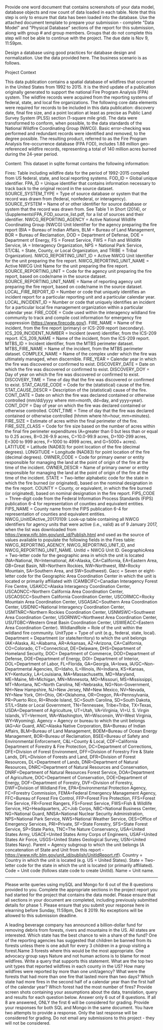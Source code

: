 Provide one word document that contains screenshots of your data model, database objects and row count of data loaded in each table. Note that this step is only to ensure that data has been loaded into the database. Use the attached document template to prepare your submission - complete "Data Model" and "Physical Database" sections of the report for this submission, along with group # and group members. Groups that do not complete this step will not be able to continue with the project. The due date is Nov 9, 11:59pm.

Design a database using good practices for database design and normalization. Use the data provided here. The business scenario is as follows.

Project Context

This data publication contains a spatial database of wildfires that occurred in the United States from 1992 to 2015. It is the third update of a publication originally generated to support the national Fire Program Analysis (FPA) system. The wildfire records were acquired from the reporting systems of federal, state, and local fire organizations. The following core data elements were required for records to be included in this data publication: discovery date, final fire size, and a point location at least as precise as Public Land Survey System (PLSS) section (1-square mile grid). The data were transformed to conform, when possible, to the data standards of the National Wildfire Coordinating Group (NWCG). Basic error-checking was performed and redundant records were identified and removed, to the degree possible. The resulting product, referred to as the Fire Program Analysis fire-occurrence database (FPA FOD), includes 1.88 million geo-referenced wildfire records, representing a total of 140 million acres burned during the 24-year period.

Content:
This dataset in sqlite format contains the following information:

Fires: Table including wildfire data for the period of 1992-2015 compiled from US federal, state, and local reporting systems.
FOD_ID = Global unique identifier.
FPA_ID = Unique identifier that contains information necessary to track back to the original record in the source dataset.
SOURCE_SYSTEM_TYPE = Type of source database or system that the record was drawn from (federal, nonfederal, or interagency).
SOURCE_SYSTEM = Name of or other identifier for source database or system that the record was drawn from. See Table 1 in Short (2014), or \Supplements\FPA_FOD_source_list.pdf, for a list of sources and their identifier.
NWCG_REPORTING_AGENCY = Active National Wildlife Coordinating Group (NWCG) Unit Identifier for the agency preparing the fire report (BIA = Bureau of Indian Affairs, BLM = Bureau of Land Management, BOR = Bureau of Reclamation, DOD = Department of Defense, DOE = Department of Energy, FS = Forest Service, FWS = Fish and Wildlife Service, IA = Interagency Organization, NPS = National Park Service, ST/C&L = State, County, or Local Organization, and TRIBE = Tribal Organization).
NWCG_REPORTING_UNIT_ID = Active NWCG Unit Identifier for the unit preparing the fire report.
NWCG_REPORTING_UNIT_NAME = Active NWCG Unit Name for the unit preparing the fire report.
SOURCE_REPORTING_UNIT = Code for the agency unit preparing the fire report, based on code/name in the source dataset.
SOURCE_REPORTING_UNIT_NAME = Name of reporting agency unit preparing the fire report, based on code/name in the source dataset.
LOCAL_FIRE_REPORT_ID = Number or code that uniquely identifies an incident report for a particular reporting unit and a particular calendar year.
LOCAL_INCIDENT_ID = Number or code that uniquely identifies an incident for a particular local fire management organization within a particular calendar year.
FIRE_CODE = Code used within the interagency wildland fire community to track and compile cost information for emergency fire suppression (https://www.firecode.gov/).
FIRE_NAME = Name of the incident, from the fire report (primary) or ICS-209 report (secondary).
ICS_209_INCIDENT_NUMBER = Incident (event) identifier, from the ICS-209 report.
ICS_209_NAME = Name of the incident, from the ICS-209 report.
MTBS_ID = Incident identifier, from the MTBS perimeter dataset.
MTBS_FIRE_NAME = Name of the incident, from the MTBS perimeter dataset.
COMPLEX_NAME = Name of the complex under which the fire was ultimately managed, when discernible.
FIRE_YEAR = Calendar year in which the fire was discovered or confirmed to exist.
DISCOVERY_DATE = Date on which the fire was discovered or confirmed to exist.
DISCOVERY_DOY = Day of year on which the fire was discovered or confirmed to exist.
DISCOVERY_TIME = Time of day that the fire was discovered or confirmed to exist.
STAT_CAUSE_CODE = Code for the (statistical) cause of the fire.
STAT_CAUSE_DESCR = Description of the (statistical) cause of the fire.
CONT_DATE = Date on which the fire was declared contained or otherwise controlled (mm/dd/yyyy where mm=month, dd=day, and yyyy=year).
CONT_DOY = Day of year on which the fire was declared contained or otherwise controlled.
CONT_TIME = Time of day that the fire was declared contained or otherwise controlled (hhmm where hh=hour, mm=minutes).
FIRE_SIZE = Estimate of acres within the final perimeter of the fire.
FIRE_SIZE_CLASS = Code for fire size based on the number of acres within the final fire perimeter expenditures (A=greater than 0 but less than or equal to 0.25 acres, B=0.26-9.9 acres, C=10.0-99.9 acres, D=100-299 acres, E=300 to 999 acres, F=1000 to 4999 acres, and G=5000+ acres).
LATITUDE = Latitude (NAD83) for point location of the fire (decimal degrees).
LONGITUDE = Longitude (NAD83) for point location of the fire (decimal degrees).
OWNER_CODE = Code for primary owner or entity responsible for managing the land at the point of origin of the fire at the time of the incident.
OWNER_DESCR = Name of primary owner or entity responsible for managing the land at the point of origin of the fire at the time of the incident.
STATE = Two-letter alphabetic code for the state in which the fire burned (or originated), based on the nominal designation in the fire report.
COUNTY = County, or equivalent, in which the fire burned (or originated), based on nominal designation in the fire report.
FIPS_CODE = Three-digit code from the Federal Information Process Standards (FIPS) publication 6-4 for representation of counties and equivalent entities.
FIPS_NAME = County name from the FIPS publication 6-4 for representation of counties and equivalent entities.
NWCG_UnitIDActive_20170109: Look-up table containing all NWCG identifiers for agency units that were active (i.e., valid) as of 9 January 2017, when the list was downloaded from https://www.nifc.blm.gov/unit_id/Publish.html and used as the source of values available to populate the following fields in the Fires table: NWCG_REPORTING_AGENCY, NWCG_REPORTING_UNIT_ID, and NWCG_REPORTING_UNIT_NAME.
UnitId = NWCG Unit ID.
GeographicArea = Two-letter code for the geographic area in which the unit is located (NA=National, IN=International, AK=Alaska, CA=California, EA=Eastern Area, GB=Great Basin, NR=Northern Rockies, NW=Northwest, RM=Rocky Mountain, SA=Southern Area, and SW=Southwest).
Gacc = Seven or eight-letter code for the Geographic Area Coordination Center in which the unit is located or primarily affiliated with (CAMBCIFC=Canadian Interagency Forest Fire Centre, USAKCC=Alaska Interagency Coordination Center, USCAONCC=Northern California Area Coordination Center, USCAOSCC=Southern California Coordination Center, USCORMCC=Rocky Mountain Area Coordination Center, USGASAC=Southern Area Coordination Center, USIDNIC=National Interagency Coordination Center, USMTNRC=Northern Rockies Coordination Center, USNMSWC=Southwest Area Coordination Center, USORNWC=Northwest Area Coordination Center, USUTGBC=Western Great Basin Coordination Center, USWIEACC=Eastern Area Coordination Center).
WildlandRole = Role of the unit within the wildland fire community.
UnitType = Type of unit (e.g., federal, state, local).
Department = Department (or state/territory) to which the unit belongs (AK=Alaska, AL=Alabama, AR=Arkansas, AZ=Arizona, CA=California, CO=Colorado, CT=Connecticut, DE=Delaware, DHS=Department of Homeland Security, DOC= Department of Commerce, DOD=Department of Defense, DOE=Department of Energy, DOI= Department of Interior, DOL=Department of Labor, FL=Florida, GA=Georgia, IA=Iowa, IA/GC=Non-Departmental Agencies, ID=Idaho, IL=Illinois, IN=Indiana, KS=Kansas, KY=Kentucky, LA=Louisiana, MA=Massachusetts, MD=Maryland, ME=Maine, MI=Michigan, MN=Minnesota, MO=Missouri, MS=Mississippi, MT=Montana, NC=North Carolina, NE=Nebraska, NG=Non-Government, NH=New Hampshire, NJ=New Jersey, NM=New Mexico, NV=Nevada, NY=New York, OH=Ohio, OK=Oklahoma, OR=Oregon, PA=Pennsylvania, PR=Puerto Rico, RI=Rhode Island, SC=South Carolina, SD=South Dakota, ST/L=State or Local Government, TN=Tennessee, Tribe=Tribe, TX=Texas, USDA=Department of Agriculture, UT=Utah, VA=Virginia, VI=U. S. Virgin Islands, VT=Vermont, WA=Washington, WI=Wisconsin, WV=West Virginia, WY=Wyoming).
Agency = Agency or bureau to which the unit belongs (AG=Air Guard, ANC=Alaska Native Corporation, BIA=Bureau of Indian Affairs, BLM=Bureau of Land Management, BOEM=Bureau of Ocean Energy Management, BOR=Bureau of Reclamation, BSEE=Bureau of Safety and Environmental Enforcement, C&L=County & Local, CDF=California Department of Forestry & Fire Protection, DC=Department of Corrections, DFE=Division of Forest Environment, DFF=Division of Forestry Fire & State Lands, DFL=Division of Forests and Land, DFR=Division of Forest Resources, DL=Department of Lands, DNR=Department of Natural Resources, DNRC=Department of Natural Resources and Conservation, DNRF=Department of Natural Resources Forest Service, DOA=Department of Agriculture, DOC=Department of Conservation, DOE=Department of Energy, DOF=Department of Forestry, DVF=Division of Forestry, DWF=Division of Wildland Fire, EPA=Environmental Protection Agency, FC=Forestry Commission, FEMA=Federal Emergency Management Agency, FFC=Bureau of Forest Fire Control, FFP=Forest Fire Protection, FFS=Forest Fire Service, FR=Forest Rangers, FS=Forest Service, FWS=Fish & Wildlife Service, HQ=Headquarters, JC=Job Corps, NBC=National Business Center, NG=National Guard, NNSA=National Nuclear Security Administration, NPS=National Park Service, NWS=National Weather Service, OES=Office of Emergency Services, PRI=Private, SF=State Forestry, SFS=State Forest Service, SP=State Parks, TNC=The Nature Conservancy, USA=United States Army, USACE=United States Army Corps of Engineers, USAF=United States Air Force, USGS=United States Geological Survey, USN=United States Navy).
Parent = Agency subgroup to which the unit belongs (A concatenation of State and Unit from this report - https://www.nifc.blm.gov/unit_id/publish/UnitIdReport.rtf).
Country = Country in which the unit is located (e.g. US = United States).
State = Two-letter code for the state in which the unit is located (or primarily affiliated).
Code = Unit code (follows state code to create UnitId).
Name = Unit name.

-----------------------------------------------------------------------------------------------------------------------------

Please write queries using mySQL and Mongo for 6 out of the 8 questions provided to you. Complete the appropriate sections in the project report you had started for the project that contains the data model. Please ensure that all sections in your document are completed, including previously submitted details for phase 1. Please ensure that you submit your response here in elearning before Sunday, 11:59pm, Dec 8 2019.  No exceptions will be allowed to this submission deadline.

A leading beverage company has announced a billion-dollar fund for removing debris from forests, rivers and mountains in the US. All states are interested. Which state has the best chance to win a share of the fund?
One of the reporting agencies has suggested that children be banned from its forests unless there is one adult for every 3 children in a group visiting a forest.Name 3 forests where this would be the most appropriate.
One advocacy group says Nature and not human actions is to blame for most wildfires. Write a query that supports this statement.
What are the top two unit types that reported wildfires in each county in the US? 
How many wildfires were reported by more than one unit/agency?
What were the forests that had more than one fire that lasted more than two days?
Which state had more fires in the second half of a calendar year than the first half of the calendar year?
Which forest had the most number of fires?
Provide screen shots containing your assumptions about the data, translation, query and results for each question below. Answer only 6 out of 8 questions. If all 8 are answered, ONLY the first 6 will be considered for grading. Provide your responses for both SQL and Mongo in the same document. You have two attempts to provide a response. Only the last response will be considered for grading. Do not email any submissions to this project - they will not be considered.


